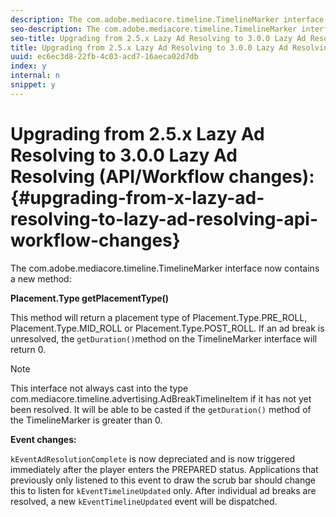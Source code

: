```yaml
---
description: The com.adobe.mediacore.timeline.TimelineMarker interface now contains a new method 
seo-description: The com.adobe.mediacore.timeline.TimelineMarker interface now contains a new method 
seo-title: Upgrading from 2.5.x Lazy Ad Resolving to 3.0.0 Lazy Ad Resolving (API/Workflow changes) 
title: Upgrading from 2.5.x Lazy Ad Resolving to 3.0.0 Lazy Ad Resolving (API/Workflow changes) 
uuid: ec6ec3d8-22fb-4c03-acd7-16aeca02d7db
index: y
internal: n
snippet: y
---
```


# Upgrading from 2.5.x Lazy Ad Resolving to 3.0.0 Lazy Ad Resolving (API/Workflow changes):{#upgrading-from-x-lazy-ad-resolving-to-lazy-ad-resolving-api-workflow-changes}

The com.adobe.mediacore.timeline.TimelineMarker interface now contains a new method:

**Placement.Type getPlacementType()**

This method will return a placement type of Placement.Type.PRE_ROLL, Placement.Type.MID_ROLL or Placement.Type.POST_ROLL. If an ad break is unresolved, the `getDuration()`method on the TimelineMarker interface will return 0.

>[!NOTE]
>
>This interface not always cast into the type com.mediacore.timeline.advertising.AdBreakTimelineItem if it has not yet been resolved. It will be able to be casted if the `getDuration()` method of the TimelineMarker is greater than 0.

**Event changes:**

`kEventAdResolutionComplete` is now depreciated and is now triggered immediately after the player enters the PREPARED status. Applications that previously only listened to this event to draw the scrub bar should change this to listen for `kEventTimelineUpdated` only. After individual ad breaks are resolved, a new `kEventTimelineUpdated` event will be dispatched. 
